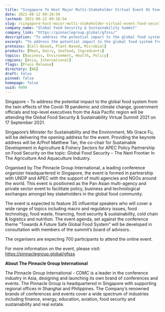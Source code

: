 ```yaml
---
title: "Singapore To Host Major Multi-Stakeholder Virtual Event On Food Security & Sustainability In Partnership With UNDP & APEC"
date: 2021-08-12 09:10:54
lastmod: 2021-08-12 09:10:54
slug: /singapore-host-major-multi-stakeholder-virtual-event-food-security-sustainability
company_name: "Global Food Security & Sustainability Summit"
company_link: "https://pinnaclegroup.global/gfsss/"
description: "To address the potential impact to the global food system from the twin effects of the Covid-19 pandemic and climate change, government officials and top-level executives from the Asia Pacific region will be attending the Global Food Security & Sustainability Virtual Summit 2021 on 17 September 2021."
excerpt: "To address the potential impact to the global food system from the twin effects of the Covid-19 pandemic and climate change, government officials and top-level executives from the Asia Pacific region will be attending the Global Food Security & Sustainability Virtual Summit 2021 on 17 September 2021."
proteins: [Cell-Based, Plant-Based, Microbial]
products: [Meat, Dairy, Seafood, Ingredients]
topics: [Business, Environment, Health, Policy]
regions: [Asia, International]
flags: [Press Release]
directory: [NA]
draft: false
pinned: false
homepage: false
uuid: 9490
---
```

<p>Singapore – To address the potential impact to the global food system from the twin effects of the Covid-19 pandemic and climate change, government officials and top-level executives from the Asia Pacific region will be attending the Global Food Security & Sustainability Virtual Summit 2021 on 17 September 2021.</p>
<p>Singapore’s Minister for Sustainability and the Environment, Ms Grace Fu, will be delivering the opening address for the event. Providing the keynote address will be A/Prof Matthew Tan, the co-chair for Sustainable Development in Agriculture & Fishery Sectors for APEC Policy Partnership on Food Security on the topic: Global Food Security – The Next Frontier In The Agriculture And Aquaculture Industry.</p>
<p>Organised by The Pinnacle Group International, a leading conference organizer headquartered in Singapore, the event is formed in partnership with UNDP and APEC with the support of multi agencies and NGOs around the world. This event is positioned as the Pan Asian multi-agency and private sector event to facilitate policy, business and technological exchanges amongst key stakeholders in the global food community.</p>
<p>The event is expected to feature 35 influential speakers who will cover a wide range of topics including macro and regulatory issues, food technology, food waste, financing, food security & sustainability, cold chain & logistics and nutrition. The event agenda, set against the conference theme “Towards A Future Safe Global Food System” will be developed in consultation with members of the summit’s board of advisors.</p>
<p>The organisers are expecting 700 participants to attend the online event.</p>
<p>For more information on the event, please visit: <a href="https://pinnaclegroup.global/gfsss">https://pinnaclegroup.global/gfsss</a></p>
<p><strong>About The Pinnacle Group International</strong></p>
<p>The Pinnacle Group International - CDMC is a leader in the conference industry in Asia, designing and launching its own brand of conferences and events. The Pinnacle Group is headquartered in Singapore with supporting regional offices in Shanghai and Philippines. The Company’s renowned brands of conferences and events cover a wide spectrum of industries including finance, energy, education, aviation, food security and sustainability and real estate.</p>
